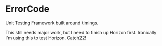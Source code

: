 # ErrorCode
Unit Testing Framework built around timings.


This still needs major work, but I need to finish up Horizon first. Ironically I'm using this to test Horizon. Catch22!

